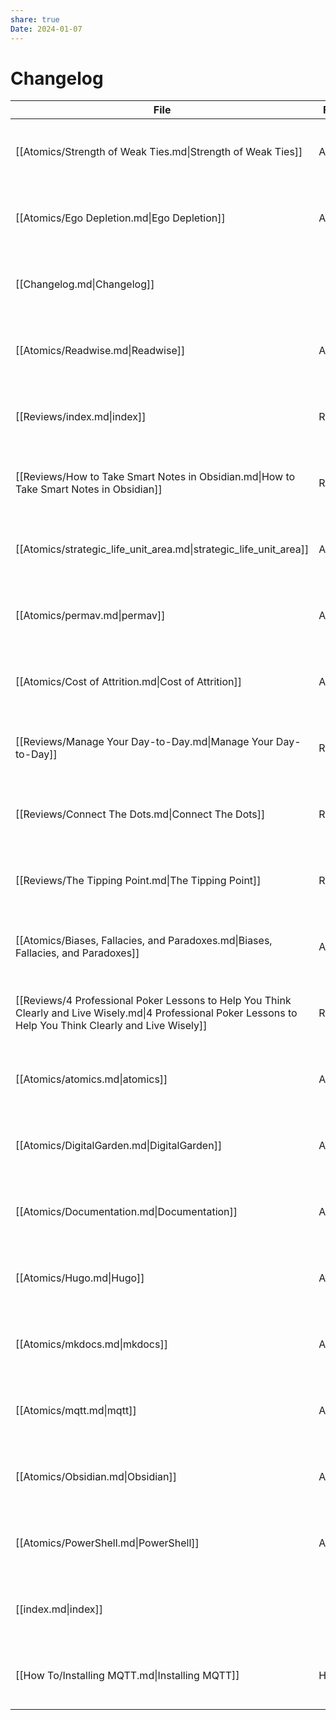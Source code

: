 ```yaml
---
share: true
Date: 2024-01-07
---
```


# Changelog
| File                                                                                                                                                          | Folder  | Created           | Updated                     |
| ------------------------------------------------------------------------------------------------------------------------------------------------------------- | ------- | ----------------- | --------------------------- |
| [[Atomics/Strength of Weak Ties.md\|Strength of Weak Ties]]                                                                                                   | Atomics | December 08, 2023 | 6:36 PM - January 20, 2024  |
| [[Atomics/Ego Depletion.md\|Ego Depletion]]                                                                                                                   | Atomics | January 13, 2024  | 6:34 PM - January 20, 2024  |
| [[Changelog.md\|Changelog]]                                                                                                                                   |         | January 07, 2024  | 11:43 PM - January 07, 2024 |
| [[Atomics/Readwise.md\|Readwise]]                                                                                                                             | Atomics | January 07, 2024  | 5:53 PM - January 07, 2024  |
| [[Reviews/index.md\|index]]                                                                                                                                   | Reviews | January 03, 2024  | 5:52 PM - January 07, 2024  |
| [[Reviews/How to Take Smart Notes in Obsidian.md\|How to Take Smart Notes in Obsidian]]                                                                       | Reviews | January 07, 2024  | 5:49 PM - January 07, 2024  |
| [[Atomics/strategic_life_unit_area.md\|strategic_life_unit_area]]                                                                                             | Atomics | January 04, 2024  | 9:13 AM - January 04, 2024  |
| [[Atomics/permav.md\|permav]]                                                                                                                                 | Atomics | January 04, 2024  | 9:07 AM - January 04, 2024  |
| [[Atomics/Cost of Attrition.md\|Cost of Attrition]]                                                                                                           | Atomics | February 15, 2022 | 11:56 PM - January 03, 2024 |
| [[Reviews/Manage Your Day-to-Day.md\|Manage Your Day-to-Day]]                                                                                                 | Reviews | January 03, 2024  | 1:42 PM - January 03, 2024  |
| [[Reviews/Connect The Dots.md\|Connect The Dots]]                                                                                                             | Reviews | January 03, 2024  | 1:27 PM - January 03, 2024  |
| [[Reviews/The Tipping Point.md\|The Tipping Point]]                                                                                                           | Reviews | January 03, 2024  | 1:11 PM - January 03, 2024  |
| [[Atomics/Biases, Fallacies, and Paradoxes.md\|Biases, Fallacies, and Paradoxes]]                                                                             | Atomics | December 29, 2022 | 1:03 PM - January 03, 2024  |
| [[Reviews/4 Professional Poker Lessons to Help You Think Clearly and Live Wisely.md\|4 Professional Poker Lessons to Help You Think Clearly and Live Wisely]] | Reviews | January 03, 2024  | 1:03 PM - January 03, 2024  |
| [[Atomics/atomics.md\|atomics]]                                                                                                                               | Atomics | January 02, 2024  | 11:59 AM - January 03, 2024 |
| [[Atomics/DigitalGarden.md\|DigitalGarden]]                                                                                                                   | Atomics | July 06, 2022     | 11:59 AM - January 03, 2024 |
| [[Atomics/Documentation.md\|Documentation]]                                                                                                                   | Atomics | January 02, 2024  | 11:59 AM - January 03, 2024 |
| [[Atomics/Hugo.md\|Hugo]]                                                                                                                                     | Atomics | July 09, 2022     | 11:59 AM - January 03, 2024 |
| [[Atomics/mkdocs.md\|mkdocs]]                                                                                                                                 | Atomics | January 03, 2024  | 11:59 AM - January 03, 2024 |
| [[Atomics/mqtt.md\|mqtt]]                                                                                                                                     | Atomics | January 02, 2024  | 11:59 AM - January 03, 2024 |
| [[Atomics/Obsidian.md\|Obsidian]]                                                                                                                             | Atomics | July 06, 2022     | 11:59 AM - January 03, 2024 |
| [[Atomics/PowerShell.md\|PowerShell]]                                                                                                                         | Atomics | July 09, 2022     | 11:59 AM - January 03, 2024 |
| [[index.md\|index]]                                                                                                                                           |         | July 06, 2022     | 11:58 AM - January 03, 2024 |
| [[How To/Installing MQTT.md\|Installing MQTT]]                                                                                                                | How To  | January 02, 2023  | 11:58 AM - January 03, 2024 |

